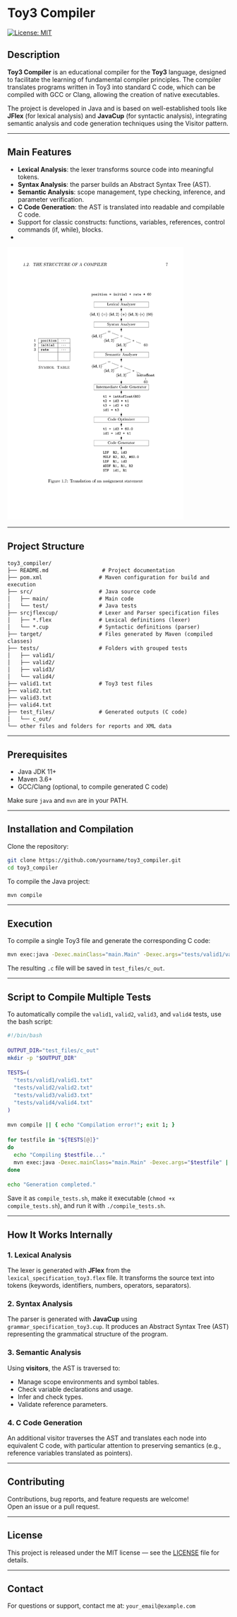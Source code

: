 # Toy3 Compiler

[![License: MIT](https://img.shields.io/badge/License-MIT-yellow.svg)](https://opensource.org/licenses/MIT)

## Description

**Toy3 Compiler** is an educational compiler for the **Toy3** language, designed to facilitate the learning of fundamental compiler principles. The compiler translates programs written in Toy3 into standard C code, which can be compiled with GCC or Clang, allowing the creation of native executables.

The project is developed in Java and is based on well-established tools like **JFlex** (for lexical analysis) and **JavaCup** (for syntactic analysis), integrating semantic analysis and code generation techniques using the Visitor pattern.

---

## Main Features

- **Lexical Analysis**: the lexer transforms source code into meaningful tokens.
- **Syntax Analysis**: the parser builds an Abstract Syntax Tree (AST).
- **Semantic Analysis**: scope management, type checking, inference, and parameter verification.
- **C Code Generation**: the AST is translated into readable and compilable C code.
- Support for classic constructs: functions, variables, references, control commands (if, while), blocks.
- 

<img src="assets/dragonbook_page7.jpg" alt="Dragon Book page 7" width="400"/>

---

## Project Structure

```
toy3_compiler/
├── README.md                 # Project documentation
├── pom.xml                  # Maven configuration for build and execution
├── src/                     # Java source code
│   ├── main/                # Main code
│   └── test/                # Java tests
├── srcjflexcup/             # Lexer and Parser specification files
│   ├── *.flex               # Lexical definitions (lexer)
│   └── *.cup                # Syntactic definitions (parser)
├── target/                  # Files generated by Maven (compiled classes)
├── tests/                   # Folders with grouped tests
│   ├── valid1/
│   ├── valid2/
│   ├── valid3/
│   └── valid4/
├── valid1.txt               # Toy3 test files
├── valid2.txt
├── valid3.txt
├── valid4.txt
├── test_files/              # Generated outputs (C code)
│   └── c_out/
└── other files and folders for reports and XML data
```

---

## Prerequisites

- Java JDK 11+  
- Maven 3.6+  
- GCC/Clang (optional, to compile generated C code)  

Make sure `java` and `mvn` are in your PATH.

---

## Installation and Compilation

Clone the repository:

```bash
git clone https://github.com/yourname/toy3_compiler.git
cd toy3_compiler
```

To compile the Java project:

```bash
mvn compile
```

---

## Execution

To compile a single Toy3 file and generate the corresponding C code:

```bash
mvn exec:java -Dexec.mainClass="main.Main" -Dexec.args="tests/valid1/valid1.txt"
```

The resulting `.c` file will be saved in `test_files/c_out`.

---

## Script to Compile Multiple Tests

To automatically compile the `valid1`, `valid2`, `valid3`, and `valid4` tests, use the bash script:

```bash
#!/bin/bash

OUTPUT_DIR="test_files/c_out"
mkdir -p "$OUTPUT_DIR"

TESTS=(
  "tests/valid1/valid1.txt"
  "tests/valid2/valid2.txt"
  "tests/valid3/valid3.txt"
  "tests/valid4/valid4.txt"
)

mvn compile || { echo "Compilation error!"; exit 1; }

for testfile in "${TESTS[@]}"
do
  echo "Compiling $testfile..."
  mvn exec:java -Dexec.mainClass="main.Main" -Dexec.args="$testfile" || echo "Error on $testfile"
done

echo "Generation completed."
```

Save it as `compile_tests.sh`, make it executable (`chmod +x compile_tests.sh`), and run it with `./compile_tests.sh`.

---

## How It Works Internally

### 1. Lexical Analysis

The lexer is generated with **JFlex** from the `lexical_specification_toy3.flex` file. It transforms the source text into tokens (keywords, identifiers, numbers, operators, separators).

### 2. Syntax Analysis

The parser is generated with **JavaCup** using `grammar_specification_toy3.cup`. It produces an Abstract Syntax Tree (AST) representing the grammatical structure of the program.

### 3. Semantic Analysis

Using **visitors**, the AST is traversed to:

- Manage scope environments and symbol tables.
- Check variable declarations and usage.
- Infer and check types.
- Validate reference parameters.

### 4. C Code Generation

An additional visitor traverses the AST and translates each node into equivalent C code, with particular attention to preserving semantics (e.g., reference variables translated as pointers).

---

## Contributing

Contributions, bug reports, and feature requests are welcome!  
Open an issue or a pull request.

---

## License

This project is released under the MIT license — see the [LICENSE](LICENSE) file for details.

---

## Contact

For questions or support, contact me at: `your_email@example.com`

